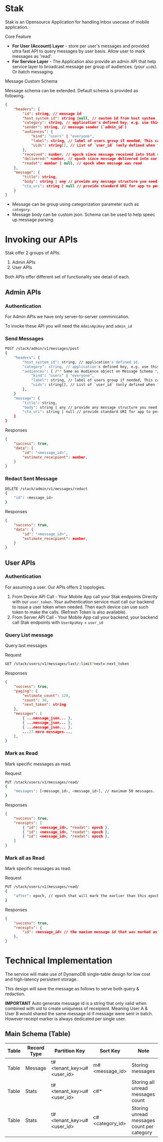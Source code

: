 Stak
==

Stak is an Opensource Application for handling Inbox usecase of mobile application.

Core Feature 

- **For User (Account) Layer** - store per user's messages and provided ultra fast API to query messages by user basis. Allow user to mark messages as 'read'.
- **For Service Layer** - The Application also provide an admin API that help service layer to broadcast message per group of audiences. (your `uid`s). Or batch messaging.

Message Custom Schema

Message schema can be extended. Default schema is provided as following.

```json
{
    "headers": {
        "id": string, // message id
        "host_system_id": string |null, // custom id from host system
        "category": string, // application's defined key, e.g. use this to derive icon?
        "sender": string, // message sender (`admin_id`)
        "audiences": {
            "kind": "users" | "everyone",
            "label": string, // label of users group if needed, This can be display in the message as well.
            "uids": string[], // List of `user_id` (only defined when "kind" == "users")
        },
        "received": number, // epoch since message received into Stak system
        "delivered:" number, // epoch since message delivered into our database
        "readat": number | null, // epoch when message was read
    },
    "message": {
        "title": string,
        "body": string | any // provide any message structure you need.
        "cta_uri": string | null // provide standard URI for app to perform call to action if needed.
    }
}
```

- Message can be group using categorization parameter such as `category`.
- Message body can be custom json. Schema can be used to help speec up message parsing.

# Invoking our APIs

Stak offer 2 groups of APIs.

1. Admin APIs
1. User APIs

Both APIs offer different set of functionality see detail of each.

## Admin APIs

### Authentication

For Admin APIs we have only server-to-server comminication.

To invoke these API you will need the `AdminApiKey` and `admin_id`

### Send Messages

```bash
POST /stack/admin/v1/messages/post
{
    "headers": {
        "host_system_id": string, // application's defined id.
        "category": string, // application's defined key, e.g. use this to derive icon?
        "audiences": { /** Same as Audience object on Message Schema */
            "kind": "users" | "everyone",
            "label": string, // label of users group if needed, This can be display in the message as well.
            "uids": string[], // List of `user_id` (only defined when "kind" == "users")
        },
    }
    "message": {
        "title": string,
        "body": string | any // provide any message structure you need.
        "cta_uri": string | null // provide standard URI for app to perform call to action if needed.
    }
}
```

Responses

```json
{
    "success": true,
    "data": {
        "id": "<message_id>",
        "estimate_receipient": number,
    }
}
```

### Redact Sent Message

```bash
DELETE /stack/admin/v1/messages/redact
{
    "id": <message_id>
}
```

Responses

```json
{
    "success": true,
    "data": {
        "id": "<message_id>",
        "estimate_receipient": number,
    }
}
```

## User APIs

### Authentication

For assuming a user. Our APIs offers 2 topologies.

1. From Device API Call - Your Mobile App call your Stak endpoints Directly with our `user_token`. Your authentication service must call our backend to issue a user token when needed. Then each device can use such token to make the calls. (Refresh Token is also available).
1. From Server API Call - Your Mobile App call your backend, your backend call Stak endpoints with `UserApiKey` + `user_id`

### Query List message

Query last <limit> messages

Request

```bash
GET /stack/users/v1/messages/last/:limit?next=:next_token
```

Responses

```json
{
    "success": true,
    "paging": {
        "estimate_count": 120,
        "count": 30,
        "next_token": string
    },
    "messages": [
        { ...message_json... },
        { ...message_json... },
        { ...message_json... },
        ...27 more messages...,
    ],
}
```


### Mark as Read

Mark specific messages as read.

Request

```bash
PUT /stack/users/v1/messages/read/
{
    "messages": [<message_id>, <message_id>], // maximum 50 messages.
}
```

Responses

```json
{
    "success": true,
    "receipts": [
        { "id": <message_id>, "readat": epoch },
        { "id": <message_id>, "readat": epoch },
        { "id": <message_id>, "readat": epoch },
    ]
}
```

### Mark all as Read

Mark specific messages as read.

Request

```bash
PUT /stack/users/v1/messages/read/
{
    "after": epoch, // epoch that will mark the earlier than this epoch as read.
}
```

Responses

```json
{
    "success": true,
    "receipts": {
        "id": <message_id> // the maxium message id that was marked as read. (Any greater message id consider not-effected).
    },
}
```

# Technical Implementation

The service will make use of DynamoDB single-table design for low cost and high-latency persistent storage.

This design will save the message as follows to serve both query & redaction.

**IMPORTANT** Auto generate message id is a string that only valid when combined with uid to create uniquness of receipient. Meaning User A & User B would shared the same message id if message were sent in batch. However receipt marker is always dedicated per single user.

## Main Schema (Table)

Table | Record Type | Partition Key               | Sort Key        | **Note**
------|-------------|-----------------------------|-----------------|---------------------------------------
Table | Message     | t#<tenant_key>u#<user_id>   | m#<message_id>  | Storing messages
Table | Stats       | t#<tenant_key>u#<user_id>   | c#*             | Storing all unread messages count
Table | Stats       | t#<tenant_key>u#<user_id>   | c#<category_id> | Storing unread messages count per category


